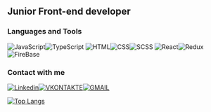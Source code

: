## Junior Front-end developer

### Languages and Tools

![JavaScript](https://img.shields.io/badge/-JavaScript-555?style=for-the-badge&logo=javascript)![TypeScript](https://img.shields.io/badge/-TypeScript-555?style=for-the-badge&logo=typescript)
![HTML](https://img.shields.io/badge/-HTML-555?style=for-the-badge&logo=html5)![CSS](https://img.shields.io/badge/-CSS-555?style=for-the-badge&logo=css3)![SCSS](https://img.shields.io/badge/-SCSS-555?style=for-the-badge&logo=sass)
![React](https://img.shields.io/badge/-React-555?style=for-the-badge&logo=react)![Redux](https://img.shields.io/badge/-Redux-555?style=for-the-badge&logo=redux)![FireBase](https://img.shields.io/badge/-FireBase-555?style=for-the-badge&logo=firebase)

### Contact with me

[![Linkedin](https://img.shields.io/badge/-LinkedIn-555?style=for-the-badge&logo=linkedin)](https://www.linkedin.com/in/juzete/)[![VKONTAKTE](https://img.shields.io/badge/-VKONTAKTE-555?style=for-the-badge&logo=vk)](https://vk.com/m.korzenok)[![GMAIL](https://img.shields.io/badge/-GMAIL-555?style=for-the-badge&logo=gmail)](mailto:juzete.pgm@gmail.com)

[![Top Langs](https://github-readme-stats.vercel.app/api/top-langs/?username=juzete&layout=compact)](https://github.com/anuraghazra/github-readme-stats)
